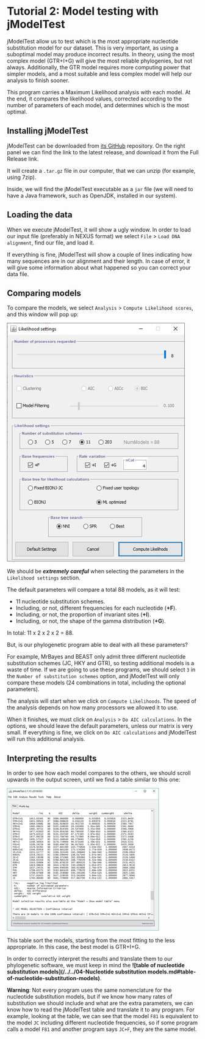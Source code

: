 # Tutorial 2: Model testing with jModelTest

jModelTest allow us to test which is the most appropriate nucleotide substitution model for our dataset. This is very important, as using a suboptimal model may produce incorrect results. In theory, using the most complex model (GTR+I+G) will give the most reliable phylogenies, but not always. Additionally, the GTR model requires more computing power that simpler models, and a most suitable and less complex model will help our analysis to finish sooner.

This program carries a Maximum Likelihood analysis with each model. At the end, it compares the likelihood values, corrected according to the number of parameters of each model, and determines which is the most optimal.

## Installing jModelTest

jModelTest can be downloaded from [its GitHub](https://github.com/ddarriba/jmodeltest2) repository. On the right panel we can find the link to the latest release, and download it from the Full Release link.

It will create a `.tar.gz` file in our computer, that we can unzip (for example, using 7zip).

Inside, we will find the jModelTest executable as a `jar` file (we will need to have a Java framework, such as OpenJDK, installed in our system).

## Loading the data

When we execute jModelTest, it will show a ugly window. In order to load our input file (preferably in NEXUS format) we select `File` > `Load DNA alignment`, find our file, and load it.

If everything is fine, jModelTest will show a couple of lines indicating how many sequences are in our alignment and their length. In case of error, it will give some information about what happened so you can correct your data file.

## Comparing models

To compare the models, we select `Analysis` > `Compute Likelihood scores`, and this window will pop up:

![Comparing](media/Tjmodeltest-01-comparing.png)

We should be ***extremely careful*** when selecting the parameters in the `Likelihood settings` section.

The default parameters will compare a total 88 models, as it will test:

-	11 nucleotide substitution schemes.
-	Including, or not, different frequencies for each nucleotide (**+F**).
-	Including, or not, the proportion of invariant sites (**+I**).
-	Including, or not, the shape of the gamma distribution (**+G**).

In total: 11 x 2 x 2 x 2 = 88.

But, is our phylogenetic program able to deal with all these parameters?

For example, MrBayes and BEAST only admit three different nucleotide substitution schemes (JC, HKY and GTR), so testing additional models is a waste of time. If we are going to use these programs, we should select `3` in the `Number of substitution schemes` option, and jModelTest will only compare these models (24 combinations in total, including the optional parameters).

The analysis will start when we click on `Compute Likelihoods`. The speed of the analysis depends on how many processors we allowed it to use.

When it finishes, we must click on `Analysis` > `Do AIC calculations`. In the options, we should leave the default parameters, unless our matrix is very small. If everything is fine, we click on `Do AIC calculations` and jModelTest will run this additional analysis.

## Interpreting the results

In order to see how each model compares to the others, we should scroll upwards in the output screen, until we find a table similar to this one:

![Output](media/Tjmodeltest-02-output.png)

This table sort the models, starting from the most fitting to the less appropriate. In this case, the best model is GTR+I+G.

In order to correctly interpret the results and translate them to our phylogenetic software, we must keep in mind the **![table of nucleotide substitution models](/../../04-Nucleotide substitution models.md#table-of-nucleotide-substitution-models)**.

**Warning**: Not every program uses the same nomenclature for the nucleotide substitution models, but if we know how many rates of substitution we should include and what are the extra parameters, we can know how to read the jModelTest table and translate it to any program. For example, looking at the table, we can see that the model `F81` is equivalent to the model `JC` including different nucleotide frequencies, so if some program calls a model `F81` and another program says `JC+F`, they are the same model.
